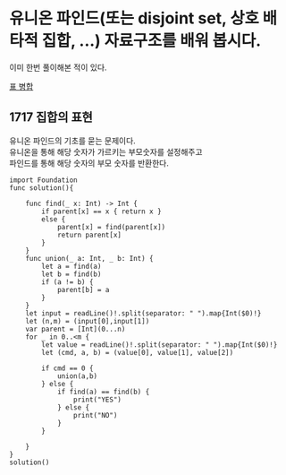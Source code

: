 # 유니온 파인드(또는 disjoint set, 상호 배타적 집합, ...) 자료구조를 배워 봅시다.	
이미 한번 풀이해본 적이 있다.   
   
[표 병합](https://github.com/ww5702/Swift_Coding_Test/tree/main/%ED%94%84%EB%A1%9C%EA%B7%B8%EB%9E%98%EB%A8%B8%EC%8A%A4/Level%203/%ED%91%9C%20%EB%B3%91%ED%95%A9)   
   
## 1717 집합의 표현
유니온 파인드의 기초를 묻는 문제이다.   
유니온을 통해 해당 숫자가 가르키는 부모숫자를 설정해주고   
파인드를 통해 해당 숫자의 부모 숫자를 반환한다.   

```
import Foundation
func solution(){
    
    func find(_ x: Int) -> Int {
        if parent[x] == x { return x }
        else {
            parent[x] = find(parent[x])
            return parent[x]
        }
    }
    func union(_ a: Int, _ b: Int) {
        let a = find(a)
        let b = find(b)
        if (a != b) {
            parent[b] = a
        }
    }
    let input = readLine()!.split(separator: " ").map{Int($0)!}
    let (n,m) = (input[0],input[1])
    var parent = [Int](0...n)
    for _ in 0..<m {
        let value = readLine()!.split(separator: " ").map{Int($0)!}
        let (cmd, a, b) = (value[0], value[1], value[2])
        
        if cmd == 0 {
            union(a,b)
        } else {
            if find(a) == find(b) {
                print("YES")
            } else {
                print("NO")
            }
        }
        
    }
}
solution()

```
